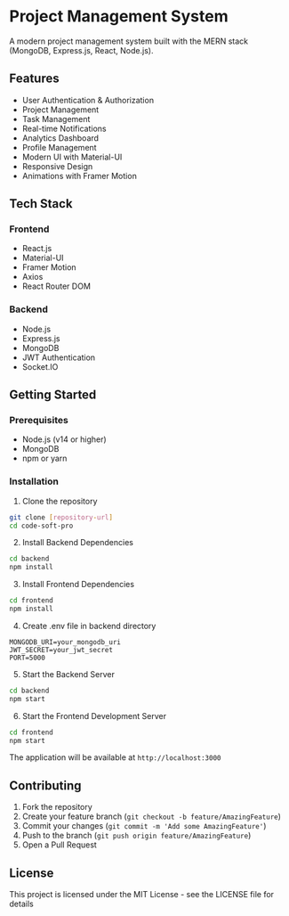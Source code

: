 # Project Management System

A modern project management system built with the MERN stack (MongoDB, Express.js, React, Node.js).

## Features

- User Authentication & Authorization
- Project Management
- Task Management
- Real-time Notifications
- Analytics Dashboard
- Profile Management
- Modern UI with Material-UI
- Responsive Design
- Animations with Framer Motion

## Tech Stack

### Frontend
- React.js
- Material-UI
- Framer Motion
- Axios
- React Router DOM

### Backend
- Node.js
- Express.js
- MongoDB
- JWT Authentication
- Socket.IO

## Getting Started

### Prerequisites
- Node.js (v14 or higher)
- MongoDB
- npm or yarn

### Installation

1. Clone the repository
```bash
git clone [repository-url]
cd code-soft-pro
```

2. Install Backend Dependencies
```bash
cd backend
npm install
```

3. Install Frontend Dependencies
```bash
cd frontend
npm install
```

4. Create .env file in backend directory
```
MONGODB_URI=your_mongodb_uri
JWT_SECRET=your_jwt_secret
PORT=5000
```

5. Start the Backend Server
```bash
cd backend
npm start
```

6. Start the Frontend Development Server
```bash
cd frontend
npm start
```

The application will be available at `http://localhost:3000`

## Contributing

1. Fork the repository
2. Create your feature branch (`git checkout -b feature/AmazingFeature`)
3. Commit your changes (`git commit -m 'Add some AmazingFeature'`)
4. Push to the branch (`git push origin feature/AmazingFeature`)
5. Open a Pull Request

## License

This project is licensed under the MIT License - see the LICENSE file for details
